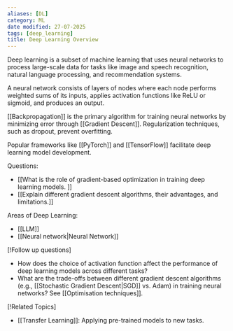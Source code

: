 ```yaml
---
aliases: [DL]
category: ML
date modified: 27-07-2025
tags: [deep_learning]
title: Deep Learning Overview
---
```

 Deep learning is a subset of machine learning that uses neural networks to process large-scale data for tasks like image and speech recognition, natural language processing, and recommendation systems. 
 
 A neural network consists of layers of nodes where each node performs weighted sums of its inputs, applies activation functions like ReLU or sigmoid, and produces an output. 
 
 [[Backpropagation]] is the primary algorithm for training neural networks by minimizing error through [[Gradient Descent]]. Regularization techniques, such as dropout, prevent overfitting. 
 
 Popular frameworks like [[PyTorch]] and [[TensorFlow]] facilitate deep learning model development.

Questions:
- [[What is the role of gradient-based optimization in training deep learning models. ]]
- [[Explain different gradient descent algorithms, their advantages, and limitations.]]

Areas of Deep Learning:
- [[LLM]]
- [[Neural network|Neural Network]]


[!Follow up questions]
 - How does the choice of activation function affect the performance of deep learning models across different tasks?
 - What are the trade-offs between different gradient descent algorithms (e.g., [[Stochastic Gradient Descent|SGD]] vs. Adam) in training neural networks? See [[Optimisation techniques]].

[!Related Topics]
 - [[Transfer Learning]]: Applying pre-trained models to new tasks.

